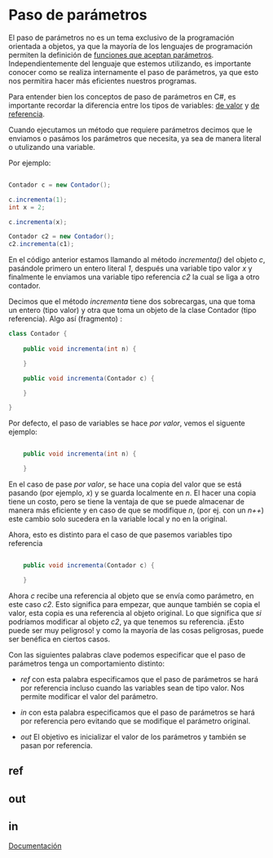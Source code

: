 # Paso de parámetros

El paso de parámetros no es un tema exclusivo de la  programación
orientada a objetos, ya que la mayoría de los lenguajes de programación
permiten la definición de [funciones que aceptan parámetros](https://es.wikipedia.org/wiki/Argumento_(inform%C3%A1tica)).
Independientemente del lenguaje que estemos utilizando, es importante 
conocer como se realiza internamente el paso de parámetros, ya que esto
nos permitira hacer más eficientes nuestros programas.

Para entender bien los conceptos de paso de parámetros en C#,
es importante recordar la diferencia entre los tipos de
variables: [de valor](https://docs.microsoft.com/es-mx/dotnet/csharp/language-reference/keywords/value-types) y [de referencia](https://docs.microsoft.com/es-mx/dotnet/csharp/language-reference/keywords/reference-types).


Cuando ejecutamos un método que requiere parámetros
decimos que le enviamos o pasámos los parámetros que necesita, ya sea de manera
literal o utulizando una variable.

Por ejemplo:

```csharp

Contador c = new Contador();

c.incrementa(1);
int x = 2;

c.incrementa(x);

Contador c2 = new Contador();
c2.incrementa(c1);

```

En el código anterior estamos llamando al método *incrementa()* del
objeto *c*, pasándole primero un entero literal *1*, después una
variable tipo valor *x* y finalmente le enviamos una variable
tipo referencia *c2* la cual se liga a otro contador. 

Decimos que el método *incrementa* tiene dos sobrecargas, una que
toma un entero (tipo valor) y otra que toma un objeto de la clase
Contador (tipo referencia).  Algo así (fragmento) :

```csharp
class Contador {
	
	public void incrementa(int n) { 

	}

	public void incrementa(Contador c) { 

	}

}

```

Por defecto, el paso de variables se hace *por valor*, 
vemos el siguente ejemplo:

```csharp

	public void incrementa(int n) { 

	}
```

En el caso de pase *por valor*, se hace una copia del valor que 
se está pasando (por ejemplo, *x*) y 
se guarda localmente en *n*. El hacer una copia tiene un costo, 
pero se tiene la ventaja de que se puede almacenar de manera más eficiente
y en caso de que se modifique *n*, (por ej. con un *n++*) este cambio
solo sucedera en la variable local y no en la original.

Ahora, esto es distinto para el caso de que pasemos variables tipo referencia

```csharp

	public void incrementa(Contador c) { 

	}
```

Ahora *c* recibe una referencia al objeto que se envía como 
parámetro, en este caso *c2*. Esto significa para empezar, que aunque también
se copia el valor, esta copia es una referencia al objeto original. Lo
que significa que *si* podríamos modificar al objeto *c2*, ya que
tenemos su referencia. ¡Esto puede ser muy peligroso! y como la mayoría 
de las cosas peligrosas, puede ser benéfica en ciertos casos. 

Con las siguientes palabras clave podemos especificar que el paso de
parámetros tenga un comportamiento distinto:

* *ref* con esta palabra especificamos que el paso de parámetros se hará por referencia incluso cuando las
variables sean de tipo valor. Nos permite modificar el valor del parámetro.

* *in* con esta palabra especificamos que el paso de parámetros se hará por referencia pero evitando que se modifique el parámetro original.

* *out* El objetivo es inicializar el valor de los parámetros y también se pasan por referencia.


## ref 

## out

## in




[Documentación](https://docs.microsoft.com/en-us/dotnet/csharp/language-reference/keywords/method-parameters)




